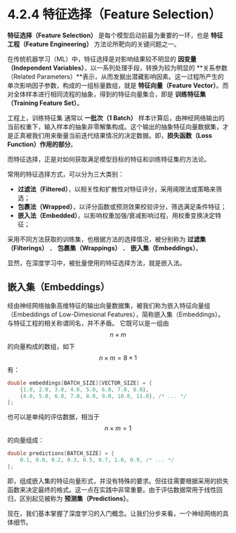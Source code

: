 
# 4.2.4 特征选择（Feature Selection）

**特征选择（Feature Selection）** 是每个模型启动前最为重要的一环，也是 **特征工程（Feature Engineering）** 方法论所靶向的关键问题之一。

在传统机器学习（ML）中，特征选择是对影响结果较不明显的 **因变量（Independent Variables）**，以一系列处理手段，转换为较为明显的 **关系参数（Related Parameters）**表示，从而发掘出潜藏影响因素。这一过程所产生的单次影响因子参数，构成的一组标量数组，就是 **特征向量（Feature Vector）**。而对全体样本进行相同流程的抽象，得到的特征向量集合，即是 **训练特征集（Training Feature Set）**。

工程上，训练特征集 通常以 **一批次（1 Batch）** 样本计算后，由神经网络输出的当前权重下，输入样本的抽象非零解集构成。这个输出的抽象特征向量数据集，才是正真被我们用来衡量当前迭代结果情况的决定数据。即，**损失函数（Loss Function）作用的部分**。

而特征选择，正是对如何获取满足模型目标的特征和训练特征集的方法论。

常用的特征选择方式，可以分为三大类别：

- **过滤法（Filtered）**，以相关性和扩散性对特征评分，采用阈限法或策略来筛选；
- **包裹法（Wrapped）**，以评分函数或预测效果校验评分，筛选满足条件特征；
- **嵌入法（Embedded）**，以影响权重加强/衰减影响过程，用权重变换决定特征；

采用不同方法获取的训练集，也根据方法的选择情况，被分别称为 **过滤集（Filterings）** 、 **包裹集（Wrappings）** 、 **嵌入集（Embeddings）**。

显然，在深度学习中，被批量使用的特征选择方法，就是嵌入法。

## **嵌入集（Embeddings）**

经由神经网络抽象高维特征的输出向量数据集，被我们称为嵌入特征向量组（Embeddings of Low-Dimesional Features），简称嵌入集（Embeddings）。与特征工程的相关称谓同名，并不矛盾。
它既可以是一组由 $$n \times m$$ 的向量构成的数组，如下 $$n \times m = 8 \times 1$$ 有：

```C
double embeddings[BATCH_SIZE][VECTOR_SIZE] = {
    {1.0, 2.0, 3.0, 4.0, 5.0, 6.0, 7.0, 8.0},
    {4.0, 5.0, 6.0, 7.0, 8.0, 9.0, 10.0, 11.0}, /* ... */
};
```

也可以是单纯的评估数据，相当于 $$n \times m = 1$$ 的向量组成：

```C
double predictions[BATCH_SIZE] = {
    0.1, 0.8, 0.2, 0.3, 0.5, 0.7, 1.0, 0.9, /* ... */
};
```

即，组成嵌入集的特征向量形式，并没有特殊的要求。但往往需要根据采用的损失函数来决定最终的格式。这一点在实践中非常重要。由于评估数据常用于线性回归，区别起见被称为 **预测集（Predictions）**。

现在，我们基本掌握了深度学习的入门概念。让我们分步来看，一个神经网络的具体细节。


[ref]: References_4.md